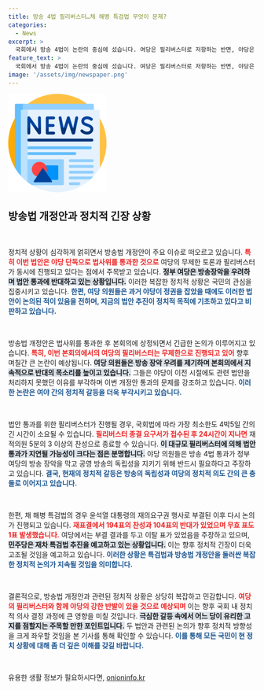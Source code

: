 ```yaml
---
title: 방송 4법 필리버스터…채 해병 특검법 무엇이 문제?
categories:
  - News
excerpt: >
  국회에서 방송 4법이 논란의 중심에 섰습니다. 여당은 필리버스터로 저항하는 반면, 야당은 정부의 방송장악을 막기 위한 필사적인 노력을 기울이고 있습니다. 과연 이 법안은 통과될 수 있을까요?
feature_text: >
  국회에서 방송 4법이 논란의 중심에 섰습니다. 여당은 필리버스터로 저항하는 반면, 야당은 정부의 방송장악을 막기 위한 필사적인 노력을 기울이고 있습니다. 과연 이 법안은 통과될 수 있을까요?
image: '/assets/img/newspaper.png'
---
```


<p><img src="/assets/img/newspaper.png" alt="kimp 속보" /></p>

<h2 data-ke-size="size26">방송법 개정안과 정치적 긴장 상황</h2>

<p data-ke-size="size16">&nbsp;</p>

<p>정치적 상황이 심각하게 얽히면서 방송법 개정안이 주요 이슈로 떠오르고 있습니다. <b><span style="color: #ee2323;">특히 이번 법안은 야당 단독으로 법사위를 통과한 것으로</span></b> 여당의 무제한 토론과 필리버스터가 동시에 진행되고 있다는 점에서 주목받고 있습니다. <b><span style="background-color: #21538527;">정부 여당은 방송장악을 우려하며 법안 통과에 반대하고 있는 상황입니다.</span></b> 이러한 복잡한 정치적 상황은 국민의 관심을 집중시키고 있습니다. <b><span style="color: #1a5490;">한편, 여당 의원들은 과거 야당이 정권을 잡았을 때에도 이러한 법안이 논의된 적이 있음을 전하며, 지금의 법안 추진이 정치적 목적에 기초하고 있다고 비판하고 있습니다.</span></b></p>

<p data-ke-size="size16">&nbsp;</p>

<p>방송법 개정안은 법사위를 통과한 후 본회의에 상정되면서 긴급한 논의가 이루어지고 있습니다. <b><span style="color: #ee2323;">특히, 이번 본회의에서의 여당의 필리버스터는 무제한으로 진행되고 있어</span></b> 향후 며칠간 큰 논란이 예상됩니다. <b><span style="background-color: #21538527;">여당 의원들은 방송 장악 우려를 제기하며 본회의에서 지속적으로 반대의 목소리를 높이고 있습니다.</span></b> 그들은 야당이 이전 시절에도 관련 법안을 처리하지 못했던 이유를 부각하며 이번 개정안 통과의 문제를 강조하고 있습니다. <b><span style="color: #1a5490;">이러한 논란은 여야 간의 정치적 갈등을 더욱 부각시키고 있습니다.</span></b></p>

<p data-ke-size="size16">&nbsp;</p>

<p>법안 통과를 위한 필리버스터가 진행될 경우, 국회법에 따라 가장 최소한도 4박5일 간의 긴 시간이 소요될 수 있습니다. <b><span style="color: #ee2323;">필리버스터 종결 요구서가 접수된 후 24시간이 지나면</span></b> 재적의원 5분의 3 이상의 찬성으로 종료할 수 있습니다. <b><span style="background-color: #21538527;">이 대규모 필리버스터에 의해 법안 통과가 지연될 가능성이 크다는 점은 분명합니다.</span></b> 야당 의원들은 방송 4법 통과가 정부 여당의 방송 장악을 막고 공영 방송의 독립성을 지키기 위해 반드시 필요하다고 주장하고 있습니다. <b><span style="color: #1a5490;">결국, 현재의 정치적 갈등은 방송의 독립성과 여당의 정치적 의도 간의 큰 충돌로 이어지고 있습니다.</span></b></p>

<p data-ke-size="size16">&nbsp;</p>

<p>한편, 채 해병 특검법의 경우 윤석열 대통령의 재의요구권 행사로 부결된 이후 다시 논의가 진행되고 있습니다. <b><span style="color: #ee2323;">재표결에서 194표의 찬성과 104표의 반대가 있었으며 무효 표도 1표 발생했습니다.</span></b> 여당에서는 부결 결과를 두고 이탈 표가 있었음을 주장하고 있으며, <b><span style="background-color: #21538527;">민주당은 재차 특검법 추진을 예고하고 있는 상황입니다.</span></b> 이는 향후 정치적 긴장이 더욱 고조될 것임을 예고하고 있습니다. <b><span style="color: #1a5490;">이러한 상황은 특검법과 방송법 개정안을 둘러싼 복잡한 정치적 논의가 지속될 것임을 의미합니다.</span></b></p>

<p data-ke-size="size16">&nbsp;</p>

<p>결론적으로, 방송법 개정안과 관련된 정치적 상황은 상당히 복잡하고 민감합니다. <b><span style="color: #ee2323;">여당의 필리버스터와 함께 야당의 강한 반발이 있을 것으로 예상되며</span></b> 이는 향후 국회 내 정치적 의사 결정 과정에 큰 영향을 미칠 것입니다. <b><span style="background-color: #21538527;">극심한 갈등 속에서 어느 당이 유리한 고지를 점할지는 주목할 만한 포인트입니다.</span></b> 두 법안과 관련된 논의가 향후 정치적 방향성을 크게 좌우할 것임을 본 기사를 통해 확인할 수 있습니다. <b><span style="color: #1a5490;">이를 통해 모든 국민이 현 정치 상황에 대해 좀 더 깊은 이해를 갖길 바랍니다.</span></b></p>

<p data-ke-size="size16">&nbsp;</p>
유용한 생활 정보가 필요하시다면, <a href="https://onioninfo.kr" rel="dofollow">onioninfo.kr</a>



